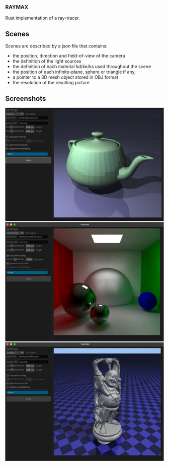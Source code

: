 ### RAYMAX

Rust implementation of a ray-tracer.

## Scenes
Scenes are described by a json file that contains:
 - the position, direction and field-of-view of the camera
 - the definition of the light sources
 - the definition of each material kd/ke/ks used throughout the scene
 - the position of each infinite-plane, sphere or triangle if any,
 - a pointer to a 3D mesh object stored in OBJ format
 - the resolution of the resulting picture

## Screenshots

![teapot](./assets/teapot.png)
![cornell-box](./assets/cornell-box.png)
![buddha](./assets/buddha.png)
